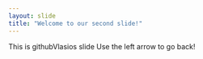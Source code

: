 ```yaml
---
layout: slide
title: "Welcome to our second slide!"
---
```

This is githubVlasios slide
Use the left arrow to go back!
